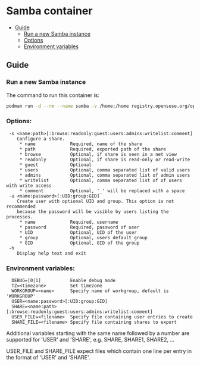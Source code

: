 # Samba container

- [Guide](#guide)
  - [Run a new Samba instance](#run-a-new-samba-instance)
  - [Options](#options)
  - [Environment variables](#environment-variables)

## Guide

### Run a new Samba instance

The command to run this container is:

```sh
podman run -d --rm --name samba -v /home:/home registry.opensuse.org/opensuse/samba
```

### Options:
```
 -s <name:path>[:browse:readonly:guest:users:admins:writelist:comment]
    Configure a share.
     * name             Required, name of the share
     * path             Required, exported path of the share
     * browse           Optional, if share is seen in a net view
     * readonly         Optional, if share is read-only or read-write
     * guest            Optional
     * users            Optional, comma separated list of valid users
     * admins           Optional, comma separated list of admin users
     * writelist        Optional, comma separated list of of users with write access
     * comment          Optional, '_' will be replaced with a space
 -u <name:password>[:UID:group:GID]
    Create user with optional UID and group. This option is not recommended
    because the password will be visible by users listing the processes.
     * name             Required, username
     * password         Required, password of user
     * UID              Optional, UID of the user
     * group            Optional, users default group
     * GID              Optional, GID of the group
 -h
    Display help text and exit
```
### Environment variables:
```
  DEBUG=[0|1]           Enable debug mode
  TZ=<timezone>         Set timezone
  WORKGROUP=<name>      Specify name of workgroup, default is 'WORKGROUP'
  USER=<name:password>[:UID:group:GID]
  SHARE=<name:path>[:browse:readonly:guest:users:admins:writelist:comment]
  USER_FILE=<filename>  Specify file containing user entries to create
  SHARE_FILE=<filename> Specify file containing shares to export
```
Additional variables starting with the same name followed by a number are
supported for 'USER' and 'SHARE', e.g. SHARE, SHARE1, SHARE2, ...

USER_FILE and SHARE_FILE expect files which contain one line per entry in
the format of 'USER' and 'SHARE'.


